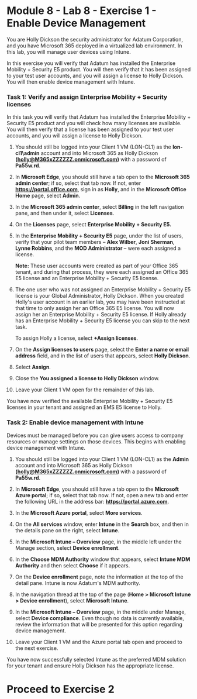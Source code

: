 # Module 8 - Lab 8 - Exercise 1 - Enable Device Management


You are Holly Dickson the security administrator for Adatum Corporation, and you have Microsoft 365 deployed in a virtualized lab environment. In this lab, you will manage user devices using Intune.

In this exercise you will verify that Adatum has installed the Enterprise Mobility + Security E5 product. You will then verify that it has been assigned to your test user accounts, and you will assign a license to Holly Dickson. You will then enable device management with Intune.

### Task 1: Verify and assign Enterprise Mobility + Security licenses

In this task you will verify that Adatum has installed the Enterprise Mobility + Security E5 product and you will check how many licenses are available. You will then verify that a license has been assigned to your test user accounts, and you will assign a license to Holly Dickson.

1. You should still be logged into your Client 1 VM (LON-CL1) as the **lon-cl1\admin** account and into Microsoft 365 as Holly Dickson **(holly@M365xZZZZZZ.onmicrosoft.com)** with a password of **Pa55w.rd**.

2. In **Microsoft Edge**, you should still have a tab open to the **Microsoft 365 admin center**; if so, select that tab now. If not, enter **https://portal.office.com**, sign in as **Holly**, and in the **Microsoft Office Home** page, select **Admin**.

3. In the **Microsoft 365 admin center**, select **Billing** in the left navigation pane, and then under it, select **Licenses**.

4. On the **Licenses** page, select **Enterprise Mobility + Security E5.**

5. In the **Enterprise Mobility + Security E5** page, under the list of users, verify that your pilot team members – **Alex Wilber**, **Joni Sherman**, **Lynne Robbins**, and the **MOD Administrator** – were each assigned a license.

    **Note:** These user accounts were created as part of your Office 365 tenant, and during that process, they were each assigned an Office 365 E5 license and an Enterprise Mobility + Security E5 license.

6. The one user who was not assigned an Enterprise Mobility + Security E5 license is your Global Administrator, Holly Dickson. When you created Holly&#39;s user account in an earlier lab, you may have been instructed at that time to only assign her an Office 365 E5 license. You will now assign her an Enterprise Mobility + Security E5 license.  If Holly already has an Enterprise Mobility + Security E5 license you can skip to the next task.

    To assign Holly a license, select **+Assign licenses**.

7. On the **Assign licenses to users** page, select the **Enter a name or email address** field, and in the list of users that appears, select **Holly Dickson**.

8. Select **Assign**.

9. Close the **You assigned a license to Holly Dickson** window.

10. Leave your Client 1 VM open for the remainder of this lab.

You have now verified the available Enterprise Mobility + Security E5 licenses in your tenant and assigned an EMS E5 license to Holly.


### Task 2: Enable device management with Intune

Devices must be managed before you can give users access to company resources or manage settings on those devices. This begins with enabling device management with Intune.

1. You should still be logged into your Client 1 VM (LON-CL1) as the **Admin** account and into Microsoft 365 as Holly Dickson **(holly@M365xZZZZZZ.onmicrosoft.com)** with a password of **Pa55w.rd**.

2. In **Microsoft Edge**, you should still have a tab open to the **Microsoft Azure portal**; if so, select that tab now. If not, open a new tab and enter the following URL in the address bar: **https://portal.azure.com**.

3. In the **Microsoft Azure portal**, select **More services**.

4. On the **All services** window, enter **Intune** in the **Search** box, and then in the details pane on the right, select **Intune**.

5. In the **Microsoft Intune – Overview** page, in the middle left under the Manage section, select **Device enrollment**.

6. In the **Choose MDM Authority** window that appears, select **Intune MDM Authority** and then select **Choose** if it appears.

7. On the **Device enrollment** page, note the information at the top of the detail pane. Intune is now Adatum's MDM authority.

8. In the navigation thread at the top of the page (**Home > Microsoft Intune > Device enrollment**), select **Microsoft Intune**.

9. In the **Microsoft Intune – Overview** page, in the middle under Manage, select **Device compliance**. Even though no data is currently available, review the information that will be presented for this option regarding device management.

11. Leave your Client 1 VM and the Azure portal tab open and proceed to the next exercise.

You have now successfully selected Intune as the preferred MDM solution for your tenant and ensure Holly Dickson has the appropriate license.


# Proceed to Exercise 2

